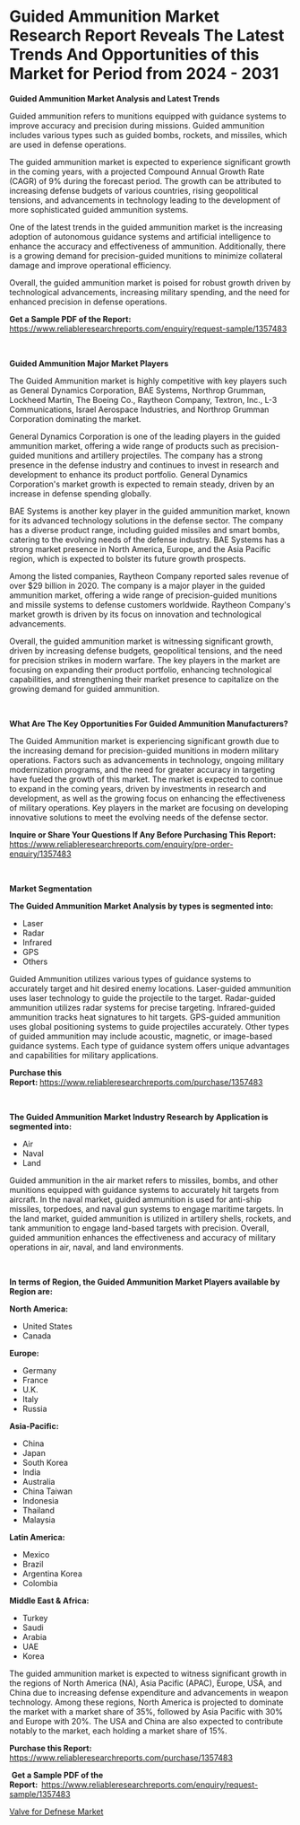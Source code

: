 <p><h1>Guided Ammunition Market Research Report Reveals The Latest Trends And Opportunities of this Market for Period from 2024 - 2031</h1></p><p><strong>Guided Ammunition Market Analysis and Latest Trends</strong></p>
<p><p>Guided ammunition refers to munitions equipped with guidance systems to improve accuracy and precision during missions. Guided ammunition includes various types such as guided bombs, rockets, and missiles, which are used in defense operations.</p><p>The guided ammunition market is expected to experience significant growth in the coming years, with a projected Compound Annual Growth Rate (CAGR) of 9% during the forecast period. The growth can be attributed to increasing defense budgets of various countries, rising geopolitical tensions, and advancements in technology leading to the development of more sophisticated guided ammunition systems.</p><p>One of the latest trends in the guided ammunition market is the increasing adoption of autonomous guidance systems and artificial intelligence to enhance the accuracy and effectiveness of ammunition. Additionally, there is a growing demand for precision-guided munitions to minimize collateral damage and improve operational efficiency.</p><p>Overall, the guided ammunition market is poised for robust growth driven by technological advancements, increasing military spending, and the need for enhanced precision in defense operations.</p></p>
<p><strong>Get a Sample PDF of the Report:&nbsp;</strong> <a href="https://www.reliableresearchreports.com/enquiry/request-sample/1357483">https://www.reliableresearchreports.com/enquiry/request-sample/1357483</a></p>
<p>&nbsp;</p>
<p><strong>Guided Ammunition Major Market Players</strong></p>
<p><p>The Guided Ammunition market is highly competitive with key players such as General Dynamics Corporation, BAE Systems, Northrop Grumman, Lockheed Martin, The Boeing Co., Raytheon Company, Textron, Inc., L-3 Communications, Israel Aerospace Industries, and Northrop Grumman Corporation dominating the market.</p><p>General Dynamics Corporation is one of the leading players in the guided ammunition market, offering a wide range of products such as precision-guided munitions and artillery projectiles. The company has a strong presence in the defense industry and continues to invest in research and development to enhance its product portfolio. General Dynamics Corporation's market growth is expected to remain steady, driven by an increase in defense spending globally.</p><p>BAE Systems is another key player in the guided ammunition market, known for its advanced technology solutions in the defense sector. The company has a diverse product range, including guided missiles and smart bombs, catering to the evolving needs of the defense industry. BAE Systems has a strong market presence in North America, Europe, and the Asia Pacific region, which is expected to bolster its future growth prospects.</p><p>Among the listed companies, Raytheon Company reported sales revenue of over $29 billion in 2020. The company is a major player in the guided ammunition market, offering a wide range of precision-guided munitions and missile systems to defense customers worldwide. Raytheon Company's market growth is driven by its focus on innovation and technological advancements.</p><p>Overall, the guided ammunition market is witnessing significant growth, driven by increasing defense budgets, geopolitical tensions, and the need for precision strikes in modern warfare. The key players in the market are focusing on expanding their product portfolio, enhancing technological capabilities, and strengthening their market presence to capitalize on the growing demand for guided ammunition.</p></p>
<p>&nbsp;</p>
<p><strong>What Are The Key Opportunities For Guided Ammunition Manufacturers?</strong></p>
<p><p>The Guided Ammunition market is experiencing significant growth due to the increasing demand for precision-guided munitions in modern military operations. Factors such as advancements in technology, ongoing military modernization programs, and the need for greater accuracy in targeting have fueled the growth of this market. The market is expected to continue to expand in the coming years, driven by investments in research and development, as well as the growing focus on enhancing the effectiveness of military operations. Key players in the market are focusing on developing innovative solutions to meet the evolving needs of the defense sector.</p></p>
<p><strong>Inquire or Share Your Questions If Any Before Purchasing This Report:</strong> <a href="https://www.reliableresearchreports.com/enquiry/pre-order-enquiry/1357483">https://www.reliableresearchreports.com/enquiry/pre-order-enquiry/1357483</a></p>
<p>&nbsp;</p>
<p><strong>Market Segmentation</strong></p>
<p><strong>The Guided Ammunition Market Analysis by types is segmented into:</strong></p>
<p><ul><li>Laser</li><li>Radar</li><li>Infrared</li><li>GPS</li><li>Others</li></ul></p>
<p><p>Guided Ammunition utilizes various types of guidance systems to accurately target and hit desired enemy locations. Laser-guided ammunition uses laser technology to guide the projectile to the target. Radar-guided ammunition utilizes radar systems for precise targeting. Infrared-guided ammunition tracks heat signatures to hit targets. GPS-guided ammunition uses global positioning systems to guide projectiles accurately. Other types of guided ammunition may include acoustic, magnetic, or image-based guidance systems. Each type of guidance system offers unique advantages and capabilities for military applications.</p></p>
<p><strong>Purchase this Report:&nbsp;</strong><a href="https://www.reliableresearchreports.com/purchase/1357483">https://www.reliableresearchreports.com/purchase/1357483</a></p>
<p>&nbsp;</p>
<p><strong>The Guided Ammunition Market Industry Research by Application is segmented into:</strong></p>
<p><ul><li>Air</li><li>Naval</li><li>Land</li></ul></p>
<p><p>Guided ammunition in the air market refers to missiles, bombs, and other munitions equipped with guidance systems to accurately hit targets from aircraft. In the naval market, guided ammunition is used for anti-ship missiles, torpedoes, and naval gun systems to engage maritime targets. In the land market, guided ammunition is utilized in artillery shells, rockets, and tank ammunition to engage land-based targets with precision. Overall, guided ammunition enhances the effectiveness and accuracy of military operations in air, naval, and land environments.</p></p>
<p>&nbsp;</p>
<p><strong>In terms of Region, the Guided Ammunition Market Players available by Region are:</strong></p>
<p>
    <p> <strong> North America: </strong>
        <ul>
            <li>United States</li>
            <li>Canada</li>
        </ul>
        </p> 
    <p> <strong> Europe: </strong>
        <ul>
            <li>Germany</li>
            <li>France</li>
            <li>U.K.</li>
            <li>Italy</li>
            <li>Russia</li>
        </ul>
        </p> 
    <p> <strong> Asia-Pacific: </strong>
        <ul>
            <li>China</li>
            <li>Japan</li>
            <li>South Korea</li>
            <li>India</li>
            <li>Australia</li>
            <li>China Taiwan</li>
            <li>Indonesia</li>
            <li>Thailand</li>
            <li>Malaysia</li>
        </ul>
        </p> 
    <p> <strong> Latin America: </strong>
        <ul>
            <li>Mexico</li>
            <li>Brazil</li>
            <li>Argentina Korea</li>
            <li>Colombia</li>
        </ul>
        </p> 
    <p> <strong> Middle East & Africa: </strong>
        <ul>
            <li>Turkey</li>
            <li>Saudi</li>
            <li>Arabia</li>
            <li>UAE</li>
            <li>Korea</li>
        </ul>
    </p>
    </p>
<p><p>The guided ammunition market is expected to witness significant growth in the regions of North America (NA), Asia Pacific (APAC), Europe, USA, and China due to increasing defense expenditure and advancements in weapon technology. Among these regions, North America is projected to dominate the market with a market share of 35%, followed by Asia Pacific with 30% and Europe with 20%. The USA and China are also expected to contribute notably to the market, each holding a market share of 15%.</p></p>
<p><strong>Purchase this Report: </strong><a href="https://www.reliableresearchreports.com/purchase/1357483">https://www.reliableresearchreports.com/purchase/1357483</a></p>
<p>&nbsp;<strong>Get a Sample PDF of the Report:&nbsp;&nbsp;</strong><a href="https://www.reliableresearchreports.com/enquiry/request-sample/1357483">https://www.reliableresearchreports.com/enquiry/request-sample/1357483</a></p>
<p><strong></strong></p>
<p><p><a href="https://artistic-helicopter-ca9.notion.site/Valve-for-Defnese-Market-Size-and-Examines-its-Market-Scope-with-a-Primary-Focus-on-Growth-Opportu-b58c0b6d29a74a07b237908b2f27809f">Valve for Defnese Market</a></p></p>